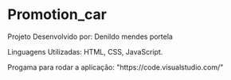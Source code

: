 # Promotion_car

<p>Projeto Desenvolvido por: Denildo mendes portela</p>
<p>Linguagens Utilizadas: HTML, CSS, JavaScript.</p>
<p>Progama para rodar a aplicação: "https://code.visualstudio.com/"</p>

